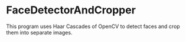 # FaceDetectorAndCropper

This program uses Haar Cascades of OpenCV to detect faces and crop them into separate images.
